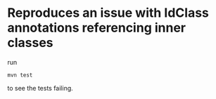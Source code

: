 # Reproduces an issue with IdClass annotations referencing inner classes

run 

```
mvn test
```

to see the tests failing.